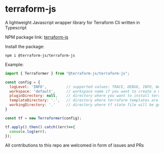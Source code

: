 # terraform-js
A lightweight Javascript wrapper library for Terraform Cli written in Typescript

NPM package link: [terraform-js](https://www.npmjs.com/package/@terraform-js/terraform-js)

Install the package:

```
npm i @terraform-js/terraform-js
```

Example:

```js
import { Terraformer } from "@terraform-js/terraform-js";

const config = {
  logLevel: 'INFO',         // supported values: TRACE, DEBUG, INFO, WARN or ERROR. Default is INFO
  workspace: 'default',     // workspace name if you want to create a new workspace. Default workspace is 'default'
  pluginDirectory: null,    // directory where you want to install terraform provider plugin
  templateDirectory: '.',   // directory where terraform templates are present
  workingDirectory: '.'     // directory where tf state file will be generated
}

const tf = new Terraformer(config);

tf.apply().then().catch((err)=>{
  console.log(err);
});

```

All contributions to this repo are welcomed in form of issues and PRs
